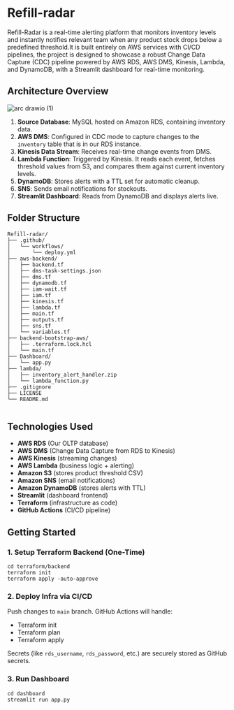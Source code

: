 # Refill-radar
Refill-Radar is a real-time alerting platform that monitors inventory levels and instantly notifies relevant team when any product stock drops below a predefined threshold.It is built entirely on AWS services with CI/CD pipelines, the project is designed to showcase a robust Change Data Capture (CDC) pipeline powered by AWS RDS, AWS DMS, Kinesis, Lambda, and DynamoDB, with a Streamlit dashboard for real-time monitoring.

## Architecture Overview


![arc drawio (1)](https://github.com/user-attachments/assets/399e73f5-97b5-425a-8e03-fcfb3bb1fc7c)


1. **Source Database**: MySQL hosted on Amazon RDS, containing inventory data.
2. **AWS DMS**: Configured in CDC mode to capture changes to the `inventory` table that is in our RDS instance. 
3. **Kinesis Data Stream**: Receives real-time change events from DMS.
4. **Lambda Function**: Triggered by Kinesis. It reads each event, fetches threshold values from S3, and compares them against current inventory levels.
5. **DynamoDB**: Stores alerts with a TTL set for automatic cleanup.
6. **SNS**: Sends email notifications for stockouts.
7. **Streamlit Dashboard**: Reads from DynamoDB and displays alerts live.



## Folder Structure

```
Refill-radar/
├── .github/
│   └── workflows/
│       └── deploy.yml
├── aws-backend/
│   ├── backend.tf
│   ├── dms-task-settings.json
│   ├── dms.tf
│   ├── dynamodb.tf
│   ├── iam-wait.tf
│   ├── iam.tf
│   ├── kinesis.tf
│   ├── lambda.tf
│   ├── main.tf
│   ├── outputs.tf
│   ├── sns.tf
│   └── variables.tf
├── backend-bootstrap-aws/
│   ├── .terraform.lock.hcl
│   └── main.tf
├── Dashboard/
│   └── app.py
├── lambda/
│   ├── inventory_alert_handler.zip
│   └── lambda_function.py
├── .gitignore
├── LICENSE
└── README.md


```


## Technologies Used

* **AWS RDS** (Our OLTP database)
* **AWS DMS** (Change Data Capture from RDS to Kinesis)
* **AWS Kinesis** (streaming changes)
* **AWS Lambda** (business logic + alerting)
* **Amazon S3** (stores product threshold CSV)
* **Amazon SNS** (email notifications)
* **Amazon DynamoDB** (stores alerts with TTL)
* **Streamlit** (dashboard frontend)
* **Terraform** (infrastructure as code)
* **GitHub Actions** (CI/CD pipeline)


## Getting Started

### 1. Setup Terraform Backend (One-Time)

```
cd terraform/backend
terraform init
terraform apply -auto-approve
```

### 2. Deploy Infra via CI/CD

Push changes to `main` branch. GitHub Actions will handle:

* Terraform init
* Terraform plan
* Terraform apply

Secrets (like `rds_username`, `rds_password`, etc.) are securely stored as GitHub secrets.

### 3. Run Dashboard

```
cd dashboard
streamlit run app.py
```
